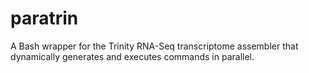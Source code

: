 # paratrin
A Bash wrapper for the Trinity RNA-Seq transcriptome assembler that dynamically generates and executes commands in parallel.
